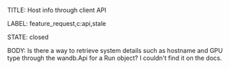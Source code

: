 TITLE:
Host info through client API

LABEL:
feature_request,c:api,stale

STATE:
closed

BODY:
Is there a way to retrieve system details such as hostname and GPU type through the wandb.Api for a Run object? I couldn't find it on the docs. 

